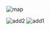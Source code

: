 ![map](https://github.com/user-attachments/assets/a417b971-23c8-463c-a3bf-fe1e81e4dd86)

![add2](https://github.com/user-attachments/assets/ba48ecdd-5895-4859-882b-ab7ee237c94c)
![add1](https://github.com/user-attachments/assets/afca3a6f-b55f-43fb-b954-37836353b8cc)
